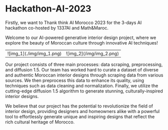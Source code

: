 # Hackathon-AI-2023
Firstly, we want to Thank think AI Morocco 2023 for the 3-days AI hackathon co-hosted by 1337AI and Math&amp;Maroc.

Welcome to our AI-powered generative interior design project, where we explore the beauty of Moroccan culture through innovative AI techniques!

<table>
  <tr>
    <td>![img_1](./img/img_1.png)
</td>
    <td>![img_2](/img/img_2.png)
</td>
  </tr>
</table>



Our project consists of three main processes: data scraping, preprocessing, and diffusion 1.5. Our team has worked hard to curate a dataset of diverse and authentic Moroccan interior designs through scraping data from various sources. We then preprocess this data to enhance its quality, using techniques such as data cleaning and normalization. Finally, we utilize the cutting-edge diffusion 1.5 algorithm to generate stunning, culturally-inspired interior designs.



We believe that our project has the potential to revolutionize the field of interior design, providing designers and homeowners alike with a powerful tool to effortlessly generate unique and inspiring designs that reflect the rich cultural heritage of Morocco.
